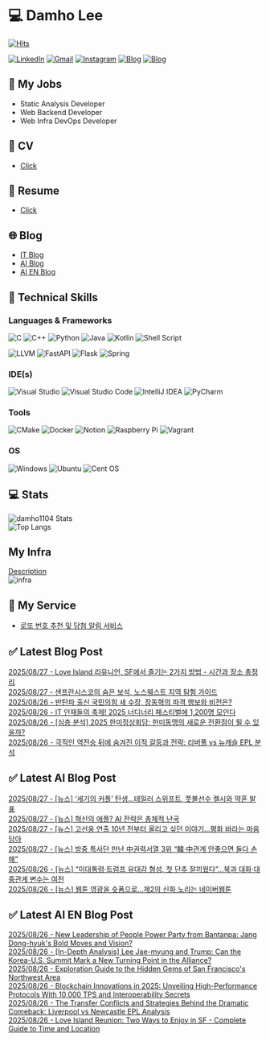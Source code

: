 
# 💻 Damho Lee

[![Hits](https://hits.seeyoufarm.com/api/count/incr/badge.svg?url=https%3A%2F%2Fgithub.com%2Fdamho1104&count_bg=%233D9CC8&title_bg=%23555555&icon=&icon_color=%23E7E7E7&title=hits&edge_flat=false)](https://hits.seeyoufarm.com)  

[![LinkedIn](https://img.shields.io/badge/Linkedin-%230077B5.svg?style=flat&logo=linkedin&logoColor=white)](https://www.linkedin.com/in/damho1104/)
[![Gmail](https://img.shields.io/badge/Gmail-D14836?style=flat&logo=gmail&logoColor=white)](mailto:damho1104@gmail.com)
[![Instagram](https://img.shields.io/badge/Instargram-%23E4405F.svg?style=flat&logo=Instagram&logoColor=white)](https://www.instagram.com/damho1104/)
[![Blog](https://img.shields.io/badge/Blog-%23000000.svg?style=flat&logo=Tistory&logoColor=white)](https://dmomo.co.kr/)
[![Blog](https://img.shields.io/badge/Blog-%23000000.svg?style=flat&logo=WordPress&logoColor=white)](https://blog.ai.dmomo.co.kr/)

## 📃 My Jobs
- Static Analysis Developer
- Web Backend Developer
- Web Infra DevOps Developer

## 📰 CV
- [Click](https://resume.dmomo.net/damho.lee/resume)  

## 📘 Resume
- [Click](https://damho1104.notion.site/8af3191b9815406d95708d9a0cea5a9e)  

## 🌐 Blog
- [IT Blog](https://dmomo.co.kr/)
- [AI Blog](https://blog.ai.dmomo.co.kr/)
- [AI EN Blog](https://ai.trend.dmomo.co.kr/)

## 💪 Technical Skills
### Languages & Frameworks
![C](https://img.shields.io/badge/c-%2300599C.svg?style=flat&logo=c&logoColor=white)
![C++](https://img.shields.io/badge/c++-%2300599C.svg?style=flat&logo=c%2B%2B&logoColor=white)
![Python](https://img.shields.io/badge/Python-3776AB.svg?&style=flat&logo=Python&logoColor=white)
![Java](https://img.shields.io/badge/java-%23ED8B00.svg?style=flat&logo=openjdk&logoColor=white)
![Kotlin](https://img.shields.io/badge/Kotlin-%237F52FF.svg?style=flat&logo=Kotlin&logoColor=white)
![Shell Script](https://img.shields.io/badge/Shell_script-%23121011.svg?style=flat&logo=gnu-bash&logoColor=white)  
  
![LLVM](https://img.shields.io/badge/LLVM/Clang-000B1D.svg?&style=flat&logo=LLVM&logoColor=white)
![FastAPI](https://img.shields.io/badge/FastAPI-005571?style=flat&logo=fastapi)
![Flask](https://img.shields.io/badge/Flask-%23000.svg?style=flat&logo=flask&logoColor=white)
![Spring](https://img.shields.io/badge/Springboot-%236DB33F.svg?style=flat&logo=spring&logoColor=white)
  
  
### IDE(s)
![Visual Studio](https://img.shields.io/badge/Visual%20Studio-5C2D91.svg?style=flat&logo=visual-studio&logoColor=white) 
![Visual Studio Code](https://img.shields.io/badge/Visual%20Studio%20Code-0078d7.svg?style=flat&logo=visual-studio-code&logoColor=white)
![IntelliJ IDEA](https://img.shields.io/badge/IntelliJIDEA-000000.svg?style=flat&logo=intellij-idea&logoColor=white) 
![PyCharm](https://img.shields.io/badge/PyCharm-143?style=flat&logo=pycharm&logoColor=black&color=black&labelColor=green) 


### Tools
![CMake](https://img.shields.io/badge/CMake-%23008FBA.svg?style=flat&logo=cmake&logoColor=white)
![Docker](https://img.shields.io/badge/docker-%230db7ed.svg?style=flat&logo=docker&logoColor=white)
![Notion](https://img.shields.io/badge/Notion-%23000000.svg?style=flat&logo=notion&logoColor=white)
![Raspberry Pi](https://img.shields.io/badge/-RaspberryPi-C51A4A?style=flat&logo=Raspberry-Pi)
![Vagrant](https://img.shields.io/badge/Vagrant-%231563FF.svg?style=flat&logo=vagrant&logoColor=white)


### OS
![Windows](https://img.shields.io/badge/Windows-0078D6?style=flat&logo=windows&logoColor=white)
![Ubuntu](https://img.shields.io/badge/Ubuntu-E95420?style=flat&logo=ubuntu&logoColor=white)
![Cent OS](https://img.shields.io/badge/Cent%20OS-002260?style=flat&logo=centos&logoColor=F0F0F0)


## :computer: Stats
![damho1104 Stats](https://github-readme-stats.vercel.app/api?username=damho1104&hide=issues&show_icons=true&show=prs_merged,prs_merged_percentage&theme=chartreuse-dark)  
![Top Langs](https://github-readme-stats.vercel.app/api/top-langs/?username=damho1104&layout=compact&theme=chartreuse-dark)


## My Infra
[Description](https://dmomo.co.kr/444)  
![infra](https://nextcloud.dmomo.net/apps/files_sharing/publicpreview/EtWDB9RaEXyf4FT?file=/&fileId=142416&x=6016&y=3384&a=true&etag=eee0bc0c4308201c786211582fdbc678)  





## 📣 My Service
- [로또 번호 추천 및 당첨 알림 서비스](https://lotto.dmomo.co.kr/)  


## ✅ Latest Blog Post

[2025/08/27 - Love Island 리유니언, SF에서 즐기는 2가지 방법 - 시간과 장소 총정리](https://dmomo.co.kr/663) <br/>
[2025/08/27 - 샌프란시스코의 숨은 보석, 노스웨스트 지역 탐험 가이드](https://dmomo.co.kr/662) <br/>
[2025/08/26 - 반탄파 출신 국민의힘 새 수장, 장동혁의 파격 행보와 비전은?](https://dmomo.co.kr/661) <br/>
[2025/08/26 - IT 인재들의 축제! 2025 너디너리 페스티벌에 1,200명 모인다](https://dmomo.co.kr/660) <br/>
[2025/08/26 - [심층 분석] 2025 한미정상회담: 한미동맹의 새로운 전환점이 될 수 있을까?](https://dmomo.co.kr/659) <br/>
[2025/08/26 - 극적인 역전승 뒤에 숨겨진 이적 갈등과 전략: 리버풀 vs 뉴캐슬 EPL 분석](https://dmomo.co.kr/658) <br/>

## ✅ Latest AI Blog Post
[2025/08/27 - [뉴스] ‘세기의 커플’ 탄생…테일러 스위프트, 풋볼선수 켈시와 약혼 발표](https://blog.ai.dmomo.co.kr/news/8835) <br/>
[2025/08/27 - [뉴스] 혁신의 애플? AI 전략은 총체적 난국](https://blog.ai.dmomo.co.kr/news/8832) <br/>
[2025/08/27 - [뉴스] 고선웅 연출 10년 전부터 올리고 싶던 이야기…평화 바라는 마음 담아](https://blog.ai.dmomo.co.kr/news/8829) <br/>
[2025/08/27 - [뉴스] 방중 특사단 만난 中권력서열 3위 “韓·中관계 안좋으면 둘다 손해”](https://blog.ai.dmomo.co.kr/news/8826) <br/>
[2025/08/26 - [뉴스] “이대통령·트럼프 유대감 형성, 첫 단추 잘끼웠다”…북과 대화·대중관계 변수는 여전](https://blog.ai.dmomo.co.kr/news/8823) <br/>
[2025/08/26 - [뉴스] 웹툰 영광을 숏폼으로…제2의 신화 노리는 네이버웹툰](https://blog.ai.dmomo.co.kr/news/8820) <br/>

## ✅ Latest AI EN Blog Post
[2025/08/26 - New Leadership of People Power Party from Bantanpa: Jang Dong-hyuk's Bold Moves and Vision?](https://ai.trend.dmomo.co.kr/2025/08/new-leadership-of-people-power-party.html) <br/>
[2025/08/26 - [In-Depth Analysis] Lee Jae-myung and Trump: Can the Korea-U.S. Summit Mark a New Turning Point in the Alliance?](https://ai.trend.dmomo.co.kr/2025/08/in-depth-analysis-lee-jae-myung-and.html) <br/>
[2025/08/26 - Exploration Guide to the Hidden Gems of San Francisco's Northwest Area](https://ai.trend.dmomo.co.kr/2025/08/exploration-guide-to-hidden-gems-of-san.html) <br/>
[2025/08/26 - Blockchain Innovations in 2025: Unveiling High-Performance Protocols With 10,000 TPS and Interoperability Secrets](https://ai.trend.dmomo.co.kr/2025/08/blockchain-innovations-in-2025.html) <br/>
[2025/08/26 - The Transfer Conflicts and Strategies Behind the Dramatic Comeback: Liverpool vs Newcastle EPL Analysis](https://ai.trend.dmomo.co.kr/2025/08/the-transfer-conflicts-and-strategies.html) <br/>
[2025/08/26 - Love Island Reunion: Two Ways to Enjoy in SF - Complete Guide to Time and Location](https://ai.trend.dmomo.co.kr/2025/08/love-island-reunion-two-ways-to-enjoy.html) <br/>
